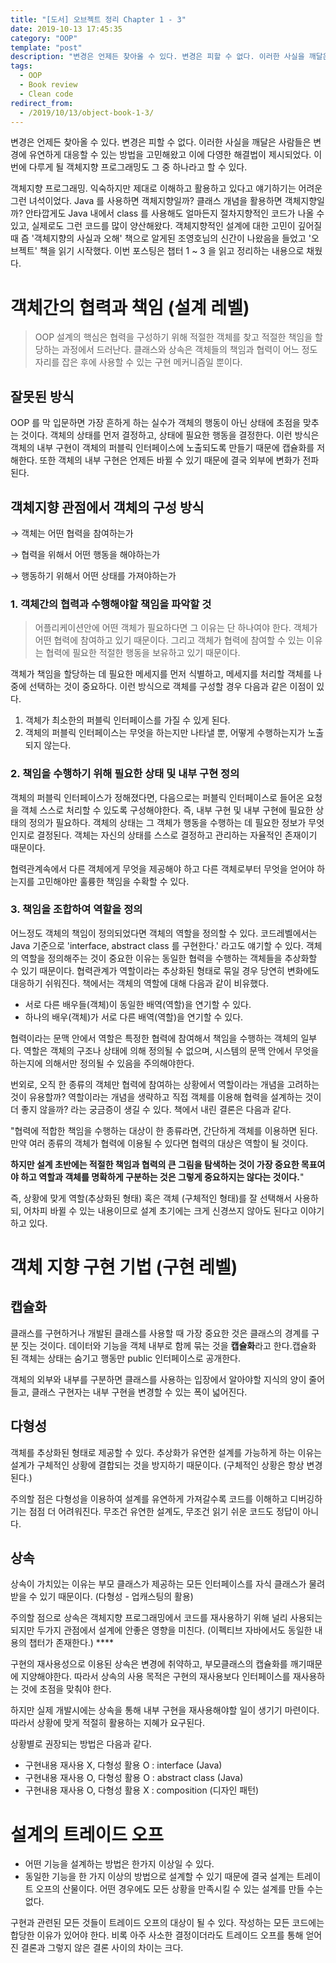 ```yaml
---
title: "[도서] 오브젝트 정리 Chapter 1 - 3"
date: 2019-10-13 17:45:35
category: "OOP"
template: "post"
description: "변경은 언제든 찾아올 수 있다. 변경은 피할 수 없다. 이러한 사실을 깨달은 사람들은 변경에 유연하게 대응할 수 있는 방법을 고민해왔고 이에 다영한 해결법이 제시되었다. 이번에 다루게 될 객체지향 프로그래밍도 그 중 하나라고 할 수 있다. "
tags: 
  - OOP
  - Book review
  - Clean code
redirect_from:
  - /2019/10/13/object-book-1-3/
---
```


변경은 언제든 찾아올 수 있다. 변경은 피할 수 없다. 이러한 사실을 깨달은 사람들은 변경에 유연하게 대응할 수 있는 방법을 고민해왔고 이에 다영한 해결법이 제시되었다. 이번에 다루게 될 객체지향 프로그래밍도 그 중 하나라고 할 수 있다. 

객체지향 프로그래밍. 익숙하지만 제대로 이해하고 활용하고 있다고 얘기하기는 어려운 그런 녀석이었다. Java 를 사용하면 객체지향일까? 클래스 개념을 활용하면 객체지향일까? 안타깝게도 Java 내에서 class 를 사용해도 얼마든지 절차지향적인 코드가 나올 수 있고, 실제로도 그런 코드를 많이 양산해왔다. 객체지향적인 설계에 대한 고민이 깊어질때 즘 '객체지향의 사실과 오해' 책으로 알게된 조영호님의 신간이 나왔음을 들었고 '오브젝트' 책을 읽기 시작했다. 이번 포스팅은 챕터 1 ~ 3 을 읽고 정리하는 내용으로 채웠다.

# 객체간의 협력과 책임 (설계 레벨)

> OOP 설계의 핵심은 협력을 구성하기 위해 적절한 객체를 찾고 적절한 책임을 할당하는 과정에서 드러난다. 클래스와 상속은 객체들의 책임과 협력이 어느 정도 자리를 잡은 후에 사용할 수 있는 구현 메커니즘일 뿐이다.

## 잘못된 방식

OOP 를 막 입문하면 가장 흔하게 하는 실수가 객체의 행동이 아닌 상태에 초점을 맞추는 것이다. 객체의 상태를 먼저 결정하고, 상태에 필요한 행동을 결정한다. 이런 방식은 객체의 내부 구현이 객체의 퍼블릭 인터페이스에 노출되도록 만들기 때문에 캡슐화를 저해한다. 또한 객체의 내부 구현은 언제든 바뀔 수 있기 때문에 결국 외부에 변화가 전파된다.

## 객체지향 관점에서 객체의 구성 방식

→ 객체는 어떤 협력을 참여하는가

→ 협력을 위해서 어떤 행동을 해야하는가

→ 행동하기 위해서 어떤 상태를 가져야하는가

### 1. 객체간의 협력과 수행해야할 책임을 파악할 것

> 어플리케이션안에 어떤 객체가 필요하다면 그 이유는 단 하나여야 한다. 객체가 어떤 협력에 참여하고 있기 때문이다. 그리고 객체가 협력에 참여할 수 있는 이유는 협력에 필요한 적절한 행동을 보유하고 있기 때문이다.

객체가 책임을 할당하는 데 필요한 메세지를 먼저 식별하고, 메세지를 처리할 객체를 나중에 선택하는 것이 중요하다. 이런 방식으로 객체를 구성할 경우 다음과 같은 이점이 있다.

1. 객체가 최소한의 퍼블릭 인터페이스를 가질 수 있게 된다.
2. 객체의 퍼블릭 인터페이스는 무엇을 하는지만 나타낼 뿐, 어떻게 수행하는지가 노출되지 않는다.

### 2. 책임을 수행하기 위해 필요한 상태 및 내부 구현 정의

객체의 퍼블릭 인터페이스가 정해졌다면, 다음으로는 퍼블릭 인터페이스로 들어온 요청을 객체 스스로 처리할 수 있도록 구성해야한다. 즉, 내부 구현 및 내부 구현에 필요한 상태의 정의가 필요하다. 객체의 상태는 그 객체가 행동을 수행하는 데 필요한 정보가 무엇인지로 결정된다. 객체는 자신의 상태를 스스로 결정하고 관리하는 자율적인 존재이기 때문이다.

협력관계속에서 다른 객체에게 무엇을 제공해야 하고 다른 객체로부터 무엇을 얻어야 하는지를 고민해야만 훌륭한 책임을 수확할 수 있다.

### 3. 책임을 조합하여 역할을 정의

어느정도 객체의 책임이 정의되었다면 객체의 역할을 정의할 수 있다. 코드레벨에서는 Java 기준으로 'interface, abstract class 를 구현한다.' 라고도 얘기할 수 있다. 객체의 역할을 정의해주는 것이 중요한 이유는 동일한 협력을 수행하는 객체들을 추상화할 수 있기 때문이다. 협력관계가 역할이라는 추상화된 형태로 묶일 경우 당연히 변화에도 대응하기 쉬워진다. 책에서는 객체의 역할에 대해 다음과 같이 비유했다.

- 서로 다른 배우들(객체)이 동일한 배역(역할)을 연기할 수 있다.
- 하나의 배우(객체)가 서로 다른 배역(역할)을 연기할 수 있다.

협력이라는 문맥 안에서 역할은 특정한 협력에 참여해서 책임을 수행하는 객체의 일부다. 역할은 객체의 구조나 상태에 의해 정의될 수 없으며, 시스템의 문맥 안에서 무엇을 하는지에 의해서만 정의될 수 있음을 주의해야한다. 

번외로, 오직 한 종류의 객체만 협력에 참여하는 상황에서 역할이라는 개념을 고려하는 것이 유용할까? 역할이라는 개념을 생략하고 직접 객체를 이용해 협력을 설계하는 것이 더 좋지 않을까? 라는 궁금증이 생길 수 있다. 책에서 내린 결론은 다음과 같다.

"협력에 적합한 책임을 수행하는 대상이 한 종류라면, 간단하게 객체를 이용하면 된다. 만약 여러 종류의 객체가 협력에 이용될 수 있다면 협력의 대상은 역할이 될 것이다.

**하지만 설계 초반에는 적절한 책임과 협력의 큰 그림을 탐색하는 것이 가장 중요한 목표여야 하고 역할과 객체를 명확하게 구분하는 것은 그렇게 중요하지는 않다는 것이다.**"

즉, 상황에 맞게 역할(추상화된 형태) 혹은 객체 (구체적인 형태)를 잘 선택해서 사용하되, 어차피 바뀔 수 있는 내용이므로 설계 초기에는 크게 신경쓰지 않아도 된다고 이야기 하고 있다.

# 객체 지향 구현 기법 (구현 레벨)

## 캡슐화

클래스를 구현하거나 개발된 클래스를 사용할 때 가장 중요한 것은 클래스의 경계를 구분 짓는 것이다. 데이터와 기능을 객체 내부로 함께 묶는 것을 **캡슐화**라고 한다.캡슐화 된 객체는 상태는 숨기고 행동만 public 인터페이스로 공개한다.

객체의 외부와 내부를 구분하면 클래스를 사용하는 입장에서 알아야할 지식의 양이 줄어들고, 클래스 구현자는 내부 구현을 변경할 수 있는 폭이 넓어진다.

## 다형성

객체를 추상화된 형태로 제공할 수 있다. 추상화가 유연한 설계를 가능하게 하는 이유는 설계가 구체적인 상황에 결합되는 것을 방지하기 때문이다. (구체적인 상황은 항상 변경된다.) 

주의할 점은 다형성을 이용하여 설계를 유연하게 가져갈수록 코드를 이해하고 디버깅하기는 점점 더 어려워진다. 무조건 유연한 설계도, 무조건 읽기 쉬운 코드도 정답이 아니다.

## 상속

상속이 가치있는 이유는 부모 클래스가 제공하는 모든 인터페이스를 자식 클래스가 물려받을 수 있기 때문이다. (다형성 - 업캐스팅의 활용)

주의할 점으로 상속은 객체지향 프로그래밍에서 코드를 재사용하기 위해 널리 사용되는 되지만 두가지 관점에서 설계에 안좋은 영향을 미친다. (이펙티브 자바에서도 동일한 내용의 챕터가 존재한다.) ****

구현의 재사용성으로 이용된 상속은 변경에 취약하고, 부모클래스의 캡슐화를 깨기때문에 지양해야한다. 따라서 상속의 사용 목적은 구현의 재사용보다 인터페이스를 재사용하는 것에 초점을 맞춰야 한다. 

하지만 실제 개발시에는 상속을 통해 내부 구현을 재사용해야할 일이 생기기 마련이다. 따라서 상황에 맞게 적절히 활용하는 지혜가 요구된다.

상황별로 권장되는 방법은 다음과 같다.

- 구현내용 재사용 X, 다형성 활용 O : interface (Java)
- 구현내용 재사용 O, 다형성 활용 O : abstract class (Java)
- 구현내용 재사용 O, 다형성 활용 X : composition (디자인 패턴)

# 설계의 트레이드 오프

- 어떤 기능을 설계하는 방법은 한가지 이상일 수 있다.
- 동일한 기능을 한 가지 이상의 방법으로 설계할 수 있기 때문에 결국 설계는 트레이트 오프의 산물이다. 어떤 경우에도 모든 상황을 만족시킬 수 있는 설계를 만들 수는 없다.

구현과 관련된 모든 것들이 트레이드 오프의 대상이 될 수 있다. 작성하는 모든 코드에는 합당한 이유가 있어야 한다. 비록 아주 사소한 결정이더라도 트레이드 오프를 통해 얻어진 결론과 그렇지 않은 결론 사이의 차이는 크다.